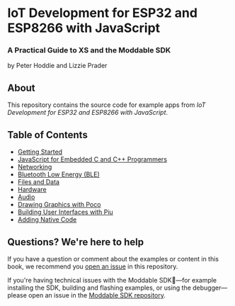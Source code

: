 # IoT Development for ESP32 and ESP8266 with JavaScript
### A Practical Guide to XS and the Moddable SDK

by Peter Hoddie and Lizzie Prader

## About

This repository contains the source code for example apps from *IoT Development for ESP32 and ESP8266 with JavaScript*.

## Table of Contents

* [Getting Started](./ch1-gettingstarted)
* [JavaScript for Embedded C and C++ Programmers](./ch2-jsforembedded)
* [Networking](./ch3-network)
* [Bluetooth Low Energy (BLE)](./ch4-ble)
* [Files and Data](./ch5-files)
* [Hardware](./ch6-hardware)
* [Audio](./ch7-audio)
* [Drawing Graphics with Poco](./ch9-poco)
* [Building User Interfaces with Piu](./ch10-piu)
* [Adding Native Code](./ch11-native)

## Questions? We're here to help

If you have a question or comment about the examples or content in this book, we recommend you [open an issue](https://github.com/Moddable-OpenSource/iot-product-dev-book/issues) in this repository.

If you're having technical issues with the Moddable SDK—for example installing the SDK, building and flashing examples, or using the debugger—please open an issue in the [Moddable SDK repository](https://github.com/Moddable-OpenSource/moddable/).